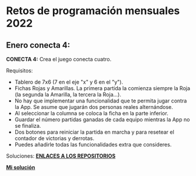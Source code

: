 # Retos de programación mensuales 2022
## Enero conecta 4:
**CONECTA 4:** Crea el juego conecta cuatro. 

Requisitos:

* Tablero de 7x6 (7 en el eje "x" y 6 en el "y").
* Fichas Rojas y Amarillas. La primera partida la comienza siempre la Roja (la segunda la Amarilla, la tercera la Roja...).
* No hay que implementar una funcionalidad que te permita jugar contra la App. Se asume que jugarán dos personas reales alternándose.
* Al seleccionar la columna se coloca la ficha en la parte inferior.
* Guardar el número partidas ganadas de cada equipo mientras la App no se finaliza.
* Dos botones para reiniciar la partida en marcha y para resetear el contador de victorias y derrotas.
* Puedes añadirle todas las funcionalidades extra que consideres.

Soluciones: [**ENLACES A LOS REPOSITORIOS**](https://github.com/mouredev/Monthly-App-Challenge-2022/blob/main/SolucionesReto01.md)

 [**Mi solución**](https://conect4-3171a.web.app/)
